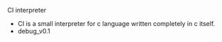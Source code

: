 CI interpreter

* CI is a small interpreter for c language written completely in c itself.
* debug_v0.1